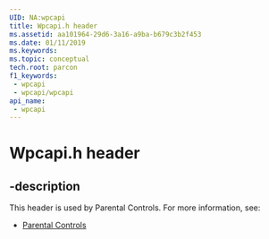```yaml
---
UID: NA:wpcapi
title: Wpcapi.h header
ms.assetid: aa101964-29d6-3a16-a9ba-b679c3b2f453
ms.date: 01/11/2019
ms.keywords: 
ms.topic: conceptual
tech.root: parcon
f1_keywords:
 - wpcapi
 - wpcapi/wpcapi
api_name:
 - wpcapi
---
```


# Wpcapi.h header


## -description

This header is used by Parental Controls. For more information, see:

- [Parental Controls](../_parcon/index.md)


